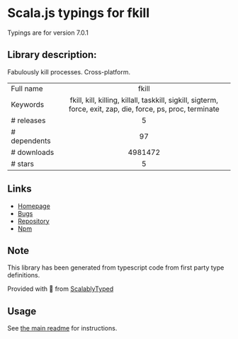 
# Scala.js typings for fkill

Typings are for version 7.0.1

## Library description:
Fabulously kill processes. Cross-platform.

|                    |                 |
| ------------------ | :-------------: |
| Full name          | fkill |
| Keywords           | fkill, kill, killing, killall, taskkill, sigkill, sigterm, force, exit, zap, die, force, ps, proc, terminate |
| # releases         | 5 |
| # dependents       | 97 |
| # downloads        | 4981472 |
| # stars            | 5 |

## Links
- [Homepage](https://github.com/sindresorhus/fkill#readme)
- [Bugs](https://github.com/sindresorhus/fkill/issues)
- [Repository](https://github.com/sindresorhus/fkill)
- [Npm](https://www.npmjs.com/package/fkill)
    


## Note
This library has been generated from typescript code from first party type definitions.

Provided with :purple_heart: from [ScalablyTyped](https://github.com/oyvindberg/ScalablyTyped)

## Usage
See [the main readme](../../readme.md) for instructions.


